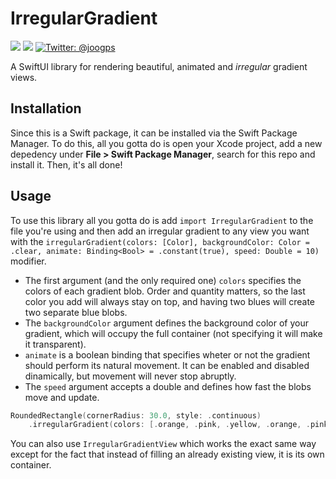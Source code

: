 # IrregularGradient
<p>
    <img src="https://img.shields.io/badge/iOS-13.0+-blue.svg" />
    <img src="https://img.shields.io/badge/-SwiftUI-red.svg" />
    <a href="https://twitter.com/joogps">
        <img src="https://img.shields.io/badge/Contact-@joogps-lightgrey.svg?style=social&logo=twitter" alt="Twitter: @joogps" />
    </a>
</p>

A SwiftUI library for rendering beautiful, animated  and _irregular_ gradient views.

## Installation

Since this is a Swift package, it can be installed via the Swift Package Manager. To do this, all you gotta do is open your Xcode project, add a new depedency under **File > Swift Package Manager**, search for this repo and install it. Then, it's all done!

## Usage

To use this library all you gotta do is add `import IrregularGradient` to the file you're using and then add an irregular gradient to any view you want with the `irregularGradient(colors: [Color], backgroundColor: Color = .clear, animate: Binding<Bool> = .constant(true), speed: Double = 10)` modifier. 

- The first argument (and the only required one) `colors` specifies the colors of each gradient blob. Order and quantity matters, so the last color you add will always stay on top, and having two blues will create two separate blue blobs.
- The `backgroundColor` argument defines the background color of your gradient, which will occupy the full container (not specifying it will make it transparent). 
- `animate` is a boolean binding that specifies wheter or not the gradient should perform its natural movement. It can be enabled and disabled dinamically, but movement will never stop abruptly.
- The `speed` argument accepts a double and defines how fast the blobs move and update.

```swift
RoundedRectangle(cornerRadius: 30.0, style: .continuous)
    .irregularGradient(colors: [.orange, .pink, .yellow, .orange, .pink, .yellow], backgroundColor: .orange)
```

You can also use  `IrregularGradientView` which works the exact same way except for the fact that instead of filling an already existing view, it is its own container.
